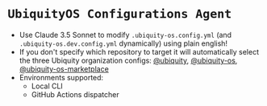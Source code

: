 # `UbiquityOS Configurations Agent`

- Use Claude 3.5 Sonnet to modify `.ubiquity-os.config.yml` (and `.ubiquity-os.dev.config.yml` dynamically) using plain english!
- If you don't specify which repository to target it will automatically select the three Ubiquity organization configs: [@ubiquity](https://github.com/ubiquity), [@ubiquity-os](https://github.com/ubiquity-os), [@ubiquity-os-marketplace](https://github.com/ubiquity-os-marketplace)
- Environments supported:
   - Local CLI
   - GitHub Actions dispatcher
